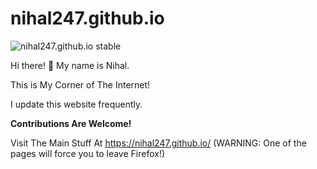 # nihal247.github.io

![nihal247.github.io stable](https://badgen.net/badge/nihal247.github.io/GPLv3/yellow?icon=github)

Hi there! 👋 My name is Nihal.

This is My Corner of The Internet!

I update this website frequently.

**Contributions Are Welcome!**

Visit The Main Stuff At https://nihal247.github.io/ (WARNING: One of the pages will force you to leave Firefox!)
